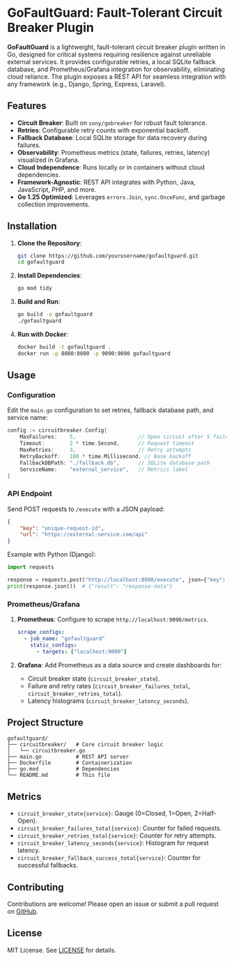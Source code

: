 # GoFaultGuard: Fault-Tolerant Circuit Breaker Plugin

**GoFaultGuard** is a lightweight, fault-tolerant circuit breaker plugin written in Go, designed for critical systems requiring resilience against unreliable external services. It provides configurable retries, a local SQLite fallback database, and Prometheus/Grafana integration for observability, eliminating cloud reliance. The plugin exposes a REST API for seamless integration with any framework (e.g., Django, Spring, Express, Laravel).

## Features

- **Circuit Breaker**: Built on `sony/gobreaker` for robust fault tolerance.
- **Retries**: Configurable retry counts with exponential backoff.
- **Fallback Database**: Local SQLite storage for data recovery during failures.
- **Observability**: Prometheus metrics (state, failures, retries, latency) visualized in Grafana.
- **Cloud Independence**: Runs locally or in containers without cloud dependencies.
- **Framework-Agnostic**: REST API integrates with Python, Java, JavaScript, PHP, and more.
- **Go 1.25 Optimized**: Leverages `errors.Join`, `sync.OnceFunc`, and garbage collection improvements.

## Installation

1. **Clone the Repository**:
   ```bash
   git clone https://github.com/yourusername/gofaultguard.git
   cd gofaultguard
   ```

2. **Install Dependencies**:
   ```bash
   go mod tidy
   ```

3. **Build and Run**:
   ```bash
   go build -o gofaultguard
   ./gofaultguard
   ```

4. **Run with Docker**:
   ```bash
   docker build -t gofaultguard .
   docker run -p 8080:8080 -p 9090:9090 gofaultguard
   ```

## Usage

### Configuration

Edit the `main.go` configuration to set retries, fallback database path, and service name:

```go
config := circuitbreaker.Config{
    MaxFailures:    5,                    // Open circuit after 5 failures
    Timeout:        2 * time.Second,      // Request timeout
    MaxRetries:     3,                    // Retry attempts
    RetryBackoff:   100 * time.Millisecond, // Base backoff
    FallbackDBPath: "./fallback.db",      // SQLite database path
    ServiceName:    "external_service",   // Metrics label
}
```

### API Endpoint

Send POST requests to `/execute` with a JSON payload:

```json
{
    "key": "unique-request-id",
    "url": "https://external-service.com/api"
}
```

Example with Python (Django):

```python
import requests

response = requests.post("http://localhost:8080/execute", json={"key": "req1", "url": "https://api.example.com"})
print(response.json())  # {"result": "response-data"}
```

### Prometheus/Grafana

1. **Prometheus**: Configure to scrape `http://localhost:9090/metrics`.
   ```yaml
   scrape_configs:
     - job_name: "gofaultguard"
       static_configs:
         - targets: ["localhost:9090"]
   ```

2. **Grafana**: Add Prometheus as a data source and create dashboards for:
   - Circuit breaker state (`circuit_breaker_state`).
   - Failure and retry rates (`circuit_breaker_failures_total`, `circuit_breaker_retries_total`).
   - Latency histograms (`circuit_breaker_latency_seconds`).

## Project Structure

```
gofaultguard/
├── circuitbreaker/   # Core circuit breaker logic
│   └── circuitbreaker.go
├── main.go           # REST API server
├── Dockerfile        # Containerization
├── go.mod            # Dependencies
└── README.md         # This file
```

## Metrics

- `circuit_breaker_state{service}`: Gauge (0=Closed, 1=Open, 2=Half-Open).
- `circuit_breaker_failures_total{service}`: Counter for failed requests.
- `circuit_breaker_retries_total{service}`: Counter for retry attempts.
- `circuit_breaker_latency_seconds{service}`: Histogram for request latency.
- `circuit_breaker_fallback_success_total{service}`: Counter for successful fallbacks.

## Contributing

Contributions are welcome! Please open an issue or submit a pull request on [GitHub](https://github.com/meAlvi1/GoFaultGuard).

## License

MIT License. See [LICENSE](LICENSE) for details.
